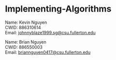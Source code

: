 # Implementing-Algorithms
Name:   Kevin Nguyen  
CWID:     886310614  
Email:  johnnyblaze1999.sg@csu.fullerton.edu

Name:	Brian Nguyen  
CWID:	886550003  
Email:	briannguyen0417@csu.fullerton.edu
